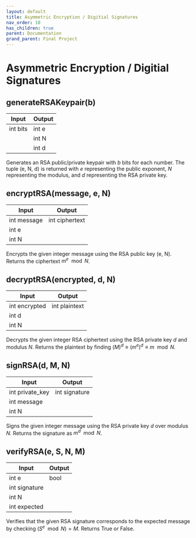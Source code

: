 ```yaml
---
layout: default
title: Asymmetric Encryption / Digitial Signatures
nav_order: 10
has_children: true
parent: Documentation
grand_parent: Final Project
---
```


# Asymmetric Encryption / Digitial Signatures

## generateRSAKeypair(b)

| Input      | Output |
| ----------- | ----------- |
| int bits | int e |
|   | int N |
|  | int d |

Generates an RSA public/private keypair with $b$ bits for each number. The tuple (e, N, d) is returned with $e$ representing the public exponent, $N$ representing the modulus, and $d$ representing the RSA private key.

## encryptRSA(message, e, N)

| Input      | Output |
| ----------- | ----------- |
| int message | int ciphertext |
|  int e |  |
| int N |  |

Encrypts the given integer message using the RSA public key 
(e, N). Returns the ciphertext $m^e \mod N$.

## decryptRSA(encrypted, d, N)

| Input      | Output |
| ----------- | ----------- |
| int encrypted | int plaintext |
|  int d |  |
| int N |  |

Decrypts the given integer RSA ciphertext using the RSA private key $d$ and modulus $N$. Returns the plaintext by finding $(M)^d \equiv (m^e)^d \equiv m \mod N$.

## signRSA(d, M, N)

| Input      | Output |
| ----------- | ----------- |
| int private_key | int signature |
|  int message |  |
| int N |  |

Signs the given integer message using the RSA private key 
$d$ over modulus $N$. Returns the signature as $m^d \mod N$.

## verifyRSA(e, S, N, M)

| Input      | Output |
| ----------- | ----------- |
| int e | bool |
|  int signature |  |
| int N |  |
| int expected |  |


Verifies that the given RSA signature corresponds to the expected message by checking $(S^e \mod N) = M$. Returns True or False.
